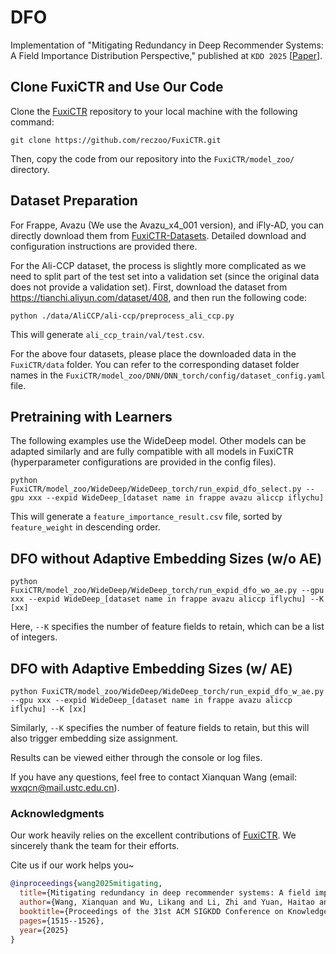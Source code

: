 
# DFO
Implementation of "Mitigating Redundancy in Deep Recommender Systems: A Field Importance Distribution Perspective," published at `KDD 2025` [[Paper](https://dl.acm.org/doi/10.1145/3690624.3709275)].

## Clone FuxiCTR and Use Our Code
Clone the [FuxiCTR](https://github.com/reczoo/FuxiCTR) repository to your local machine with the following command:
```
git clone https://github.com/reczoo/FuxiCTR.git
```

Then, copy the code from our repository into the `FuxiCTR/model_zoo/` directory.

## Dataset Preparation
For Frappe, Avazu (We use the Avazu_x4_001 version), and iFly-AD, you can directly download them from [FuxiCTR-Datasets](https://github.com/reczoo/Datasets/tree/main). Detailed download and configuration instructions are provided there.

For the Ali-CCP dataset, the process is slightly more complicated as we need to split part of the test set into a validation set (since the original data does not provide a validation set). First, download the dataset from https://tianchi.aliyun.com/dataset/408, and then run the following code:
```
python ./data/AliCCP/ali-ccp/preprocess_ali_ccp.py
```

This will generate `ali_ccp_train/val/test.csv`.

For the above four datasets, please place the downloaded data in the `FuxiCTR/data` folder. You can refer to the corresponding dataset folder names in the `FuxiCTR/model_zoo/DNN/DNN_torch/config/dataset_config.yaml` file.

## Pretraining with Learners
The following examples use the WideDeep model. Other models can be adapted similarly and are fully compatible with all models in FuxiCTR (hyperparameter configurations are provided in the config files).
```
python FuxiCTR/model_zoo/WideDeep/WideDeep_torch/run_expid_dfo_select.py --gpu xxx --expid WideDeep_[dataset name in frappe avazu aliccp iflychu]
```

This will generate a `feature_importance_result.csv` file, sorted by `feature_weight` in descending order.

## DFO without Adaptive Embedding Sizes (w/o AE)
```
python FuxiCTR/model_zoo/WideDeep/WideDeep_torch/run_expid_dfo_wo_ae.py --gpu xxx --expid WideDeep_[dataset name in frappe avazu aliccp iflychu] --K [xx]
```
Here, `--K` specifies the number of feature fields to retain, which can be a list of integers.

## DFO with Adaptive Embedding Sizes (w/ AE)
```
python FuxiCTR/model_zoo/WideDeep/WideDeep_torch/run_expid_dfo_w_ae.py --gpu xxx --expid WideDeep_[dataset name in frappe avazu aliccp iflychu] --K [xx]
```
Similarly, `--K` specifies the number of feature fields to retain, but this will also trigger embedding size assignment.

Results can be viewed either through the console or log files.

If you have any questions, feel free to contact Xianquan Wang (email: wxqcn@mail.ustc.edu.cn).

### Acknowledgments
Our work heavily relies on the excellent contributions of [FuxiCTR](https://github.com/reczoo/FuxiCTR). We sincerely thank the team for their efforts.

Cite us if our work helps you~
```bibtex
@inproceedings{wang2025mitigating,
  title={Mitigating redundancy in deep recommender systems: A field importance distribution perspective},
  author={Wang, Xianquan and Wu, Likang and Li, Zhi and Yuan, Haitao and Shen, Shuanghong and Xu, Huibo and Su, Yu and Lei, Chenyi},
  booktitle={Proceedings of the 31st ACM SIGKDD Conference on Knowledge Discovery and Data Mining V. 1},
  pages={1515--1526},
  year={2025}
}
```
